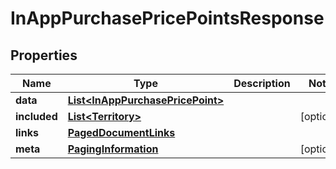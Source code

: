 

# InAppPurchasePricePointsResponse


## Properties

| Name | Type | Description | Notes |
|------------ | ------------- | ------------- | -------------|
|**data** | [**List&lt;InAppPurchasePricePoint&gt;**](InAppPurchasePricePoint.md) |  |  |
|**included** | [**List&lt;Territory&gt;**](Territory.md) |  |  [optional] |
|**links** | [**PagedDocumentLinks**](PagedDocumentLinks.md) |  |  |
|**meta** | [**PagingInformation**](PagingInformation.md) |  |  [optional] |



